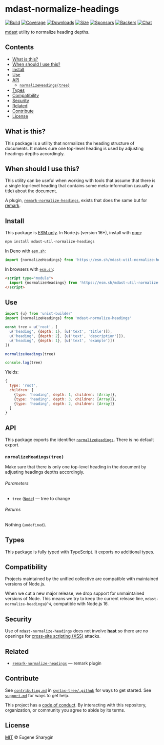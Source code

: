 # mdast-normalize-headings

[![Build][build-badge]][build]
[![Coverage][coverage-badge]][coverage]
[![Downloads][downloads-badge]][downloads]
[![Size][size-badge]][size]
[![Sponsors][sponsors-badge]][collective]
[![Backers][backers-badge]][collective]
[![Chat][chat-badge]][chat]

[mdast][] utility to normalize heading depths.

## Contents

*   [What is this?](#what-is-this)
*   [When should I use this?](#when-should-i-use-this)
*   [Install](#install)
*   [Use](#use)
*   [API](#api)
    *   [`normalizeHeadings(tree)`](#normalizeheadingstree)
*   [Types](#types)
*   [Compatibility](#compatibility)
*   [Security](#security)
*   [Related](#related)
*   [Contribute](#contribute)
*   [License](#license)

## What is this?

This package is a utility that normalizes the heading structure of documents.
It makes sure one top-level heading is used by adjusting headings depths
accordingly.

## When should I use this?

This utility can be useful when working with tools that assume that there is a
single top-level heading that contains some meta-information (usually a title)
about the document.

A plugin, [`remark-normalize-headings`][remark-normalize-headings], exists that
does the same but for [remark][].

## Install

This package is [ESM only][esm].
In Node.js (version 16+), install with [npm][]:

```sh
npm install mdast-util-normalize-headings
```

In Deno with [`esm.sh`][esmsh]:

```js
import {normalizeHeadings} from 'https://esm.sh/mdast-util-normalize-headings@3'
```

In browsers with [`esm.sh`][esmsh]:

```html
<script type="module">
  import {normalizeHeadings} from 'https://esm.sh/mdast-util-normalize-headings@3?bundle'
</script>
```

## Use

```js
import {u} from 'unist-builder'
import {normalizeHeadings} from 'mdast-normalize-headings'

const tree = u('root', [
  u('heading', {depth: 1}, [u('text', 'title')]),
  u('heading', {depth: 2}, [u('text', 'description')]),
  u('heading', {depth: 1}, [u('text', 'example')])
])

normalizeHeadings(tree)

console.log(tree)
```

Yields:

```js
{
  type: 'root',
  children: [
    {type: 'heading', depth: 1, children: [Array]},
    {type: 'heading', depth: 3, children: [Array]},
    {type: 'heading', depth: 2, children: [Array]}
  ]
}
```

## API

This package exports the identifier
[`normalizeHeadings`][api-normalizeheadings].
There is no default export.

### `normalizeHeadings(tree)`

Make sure that there is only one top-level heading in the document by adjusting
headings depths accordingly.

###### Parameters

*   `tree` ([`Node`][node])
    — tree to change

###### Returns

Nothing (`undefined`).

## Types

This package is fully typed with [TypeScript][].
It exports no additional types.

## Compatibility

Projects maintained by the unified collective are compatible with maintained
versions of Node.js.

When we cut a new major release, we drop support for unmaintained versions of
Node.
This means we try to keep the current release line,
`mdast-normalize-headings@^4`, compatible with Node.js 16.

## Security

Use of `mdast-normalize-headings` does not involve **[hast][]** so there are no
openings for [cross-site scripting (XSS)][xss] attacks.

## Related

*   [`remark-normalize-headings`][remark-normalize-headings]
    — remark plugin

## Contribute

See [`contributing.md`][contributing] in [`syntax-tree/.github`][health] for
ways to get started.
See [`support.md`][support] for ways to get help.

This project has a [code of conduct][coc].
By interacting with this repository, organization, or community you agree to
abide by its terms.

## License

[MIT][license] © Eugene Sharygin

<!-- Definitions -->

[build-badge]: https://github.com/syntax-tree/mdast-normalize-headings/workflows/main/badge.svg

[build]: https://github.com/syntax-tree/mdast-normalize-headings/actions

[coverage-badge]: https://img.shields.io/codecov/c/github/syntax-tree/mdast-normalize-headings.svg

[coverage]: https://codecov.io/github/syntax-tree/mdast-normalize-headings

[downloads-badge]: https://img.shields.io/npm/dm/mdast-normalize-headings.svg

[downloads]: https://www.npmjs.com/package/mdast-normalize-headings

[size-badge]: https://img.shields.io/badge/dynamic/json?label=minzipped%20size&query=$.size.compressedSize&url=https://deno.bundlejs.com/?q=mdast-normalize-headings

[size]: https://bundlejs.com/?q=mdast-normalize-headings

[sponsors-badge]: https://opencollective.com/unified/sponsors/badge.svg

[backers-badge]: https://opencollective.com/unified/backers/badge.svg

[collective]: https://opencollective.com/unified

[chat-badge]: https://img.shields.io/badge/chat-discussions-success.svg

[chat]: https://github.com/syntax-tree/unist/discussions

[npm]: https://docs.npmjs.com/cli/install

[esm]: https://gist.github.com/sindresorhus/a39789f98801d908bbc7ff3ecc99d99c

[esmsh]: https://esm.sh

[typescript]: https://www.typescriptlang.org

[license]: license

[health]: https://github.com/syntax-tree/.github

[contributing]: https://github.com/syntax-tree/.github/blob/main/contributing.md

[support]: https://github.com/syntax-tree/.github/blob/main/support.md

[coc]: https://github.com/syntax-tree/.github/blob/main/code-of-conduct.md

[xss]: https://en.wikipedia.org/wiki/Cross-site_scripting

[hast]: https://github.com/syntax-tree/hast

[mdast]: https://github.com/syntax-tree/mdast

[node]: https://github.com/syntax-tree/mdast#node

[remark]: https://github.com/remarkjs/remark

[remark-normalize-headings]: https://github.com/remarkjs/remark-normalize-headings

[api-normalizeheadings]: #normalizeheadingstree
